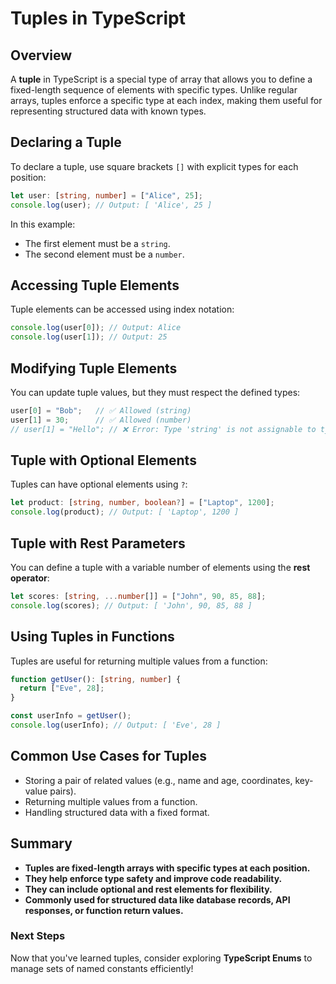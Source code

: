 # Tuples in TypeScript

## Overview
A **tuple** in TypeScript is a special type of array that allows you to define a fixed-length sequence of elements with specific types. Unlike regular arrays, tuples enforce a specific type at each index, making them useful for representing structured data with known types.

## Declaring a Tuple
To declare a tuple, use square brackets `[]` with explicit types for each position:

```typescript
let user: [string, number] = ["Alice", 25];
console.log(user); // Output: [ 'Alice', 25 ]
```

In this example:
- The first element must be a `string`.
- The second element must be a `number`.

## Accessing Tuple Elements
Tuple elements can be accessed using index notation:

```typescript
console.log(user[0]); // Output: Alice
console.log(user[1]); // Output: 25
```

## Modifying Tuple Elements
You can update tuple values, but they must respect the defined types:

```typescript
user[0] = "Bob";   // ✅ Allowed (string)
user[1] = 30;      // ✅ Allowed (number)
// user[1] = "Hello"; // ❌ Error: Type 'string' is not assignable to type 'number'
```

## Tuple with Optional Elements
Tuples can have optional elements using `?`:

```typescript
let product: [string, number, boolean?] = ["Laptop", 1200];
console.log(product); // Output: [ 'Laptop', 1200 ]
```

## Tuple with Rest Parameters
You can define a tuple with a variable number of elements using the **rest operator**:

```typescript
let scores: [string, ...number[]] = ["John", 90, 85, 88];
console.log(scores); // Output: [ 'John', 90, 85, 88 ]
```

## Using Tuples in Functions
Tuples are useful for returning multiple values from a function:

```typescript
function getUser(): [string, number] {
  return ["Eve", 28];
}

const userInfo = getUser();
console.log(userInfo); // Output: [ 'Eve', 28 ]
```

## Common Use Cases for Tuples
- Storing a pair of related values (e.g., name and age, coordinates, key-value pairs).
- Returning multiple values from a function.
- Handling structured data with a fixed format.

## Summary
- **Tuples are fixed-length arrays with specific types at each position.**
- **They help enforce type safety and improve code readability.**
- **They can include optional and rest elements for flexibility.**
- **Commonly used for structured data like database records, API responses, or function return values.**

### Next Steps
Now that you've learned tuples, consider exploring **TypeScript Enums** to manage sets of named constants efficiently!

